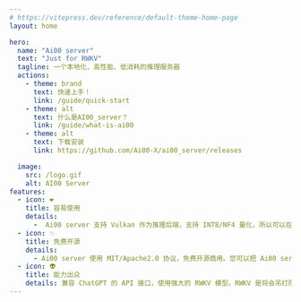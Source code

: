 ```yaml
---
# https://vitepress.dev/reference/default-theme-home-page
layout: home

hero:
  name: "Ai00 server"
  text: "Just for RWKV"
  tagline: 一个本地化、高性能、低消耗的推理服务器
  actions:
    - theme: brand
      text: 快速上手！
      link: /guide/quick-start
    - theme: alt
      text: 什么是AI00_server？
      link: /guide/what-is-ai00      
    - theme: alt
      text: 下载安装  
      link: https://github.com/Ai00-X/ai00_server/releases

  image:
    src: /logo.gif
    alt: AI00 Server
features:
  - icon: ❤
    title: 容易使用
    details: 
      -  Ai00 server 支持 Vulkan 作为推理后端，支持 INT8/NF4 量化，所以可以在绝大部分的个人电脑上快速的运行！支持大部分 NVIDIA、AMD、Inter 的显卡，包括集成显卡。7B 的 RWKV 模型 NF4 量化时仅占用 5.5G 显存。
  - icon: ✨
    title: 免费开源
    details:
      - Ai00 server 使用 MIT/Apache2.0 协议，免费开源商用。您可以把 Ai00 server 集成在您的系统或软件中。社区保持活跃开发中！
  - icon: 👽
    title: 能力出众
    details: 兼容 ChatGPT 的 API 接口，使用强大的 RWKV 模型。RWKV 是将会吊打所有基于 Transformer 的模型的，在端侧 LLM 部署的王者模型。并且正在快速迭代中，功能和性能越来越强悍。
---
```

